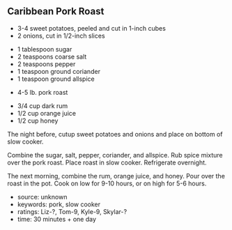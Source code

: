 Caribbean Pork Roast
--------------------

- 3-4 sweet potatoes, peeled and cut in 1-inch cubes
- 2 onions, cut in 1/2-inch slices
<!-- -->
- 1 tablespoon sugar
- 2 teaspoons coarse salt
- 2 teaspoons pepper
- 1 teaspoon ground coriander
- 1 teaspoon ground allspice
<!-- -->
- 4-5 lb. pork roast
<!-- -->
- 3/4 cup dark rum
- 1/2 cup orange juice
- 1/2 cup honey

The night before, cutup sweet potatoes and onions and place on bottom
of slow cooker.

Combine the sugar, salt, pepper, coriander, and allspice.  Rub spice
mixture over the pork roast.  Place roast in slow cooker.  Refrigerate
overnight.

The next morning, combine the rum, orange juice, and honey.  Pour over
the roast in the pot.  Cook on low for 9-10 hours, or on high for 5-6
hours.

- source: unknown
- keywords: pork, slow cooker
- ratings: Liz-?, Tom-9, Kyle-9, Skylar-?
- time: 30 minutes + one day
